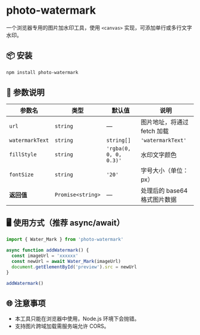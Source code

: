 # photo-watermark

一个浏览器专用的图片加水印工具，使用 `<canvas>` 实现，可添加单行或多行文字水印。



## 📦 安装

```bash
npm install photo-watermark
```



## 📘 参数说明

| 参数名          | 类型                  | 默认值                 | 说明                         |
| --------------- | --------------------- | ---------------------- | ---------------------------- |
| `url`           | `string`              | —                      | 图片地址，将通过 fetch 加载  |
| `watermarkText` | `string` | `string[]` | `'watermarkText'`      | 水印文字，传数组可显示多行   |
| `fillStyle`     | `string`              | `'rgba(0, 0, 0, 0.3)'` | 水印文字颜色                 |
| `fontSize`      | `string`              | `'20'`                 | 字号大小（单位：px）         |
| **返回值**      | `Promise<string>`     | —                      | 处理后的 base64 格式图片数据 |

##  

## 🖥️ 使用方式（推荐 async/await）

~~~js
import { Water_Mark } from 'photo-watermark'

async function addWatermark() {
  const imageUrl = 'xxxxxx'
  const newUrl = await Water_Mark(imageUrl)
  document.getElementById('preview').src = newUrl
}

addWatermark()
~~~



## 🌐 注意事项

- 本工具只能在浏览器中使用，Node.js 环境下会抛错。
- 支持图片跨域加载需服务端允许 CORS。